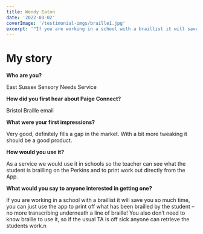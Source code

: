 ```yaml
---
title: Wendy Eaton
date: '2022-03-02'
coverImage: '/testimonial-imgs/braille1.jpg'
excerpt: '"If you are working in a school with a braillist it will save you so much time, you can just use the app to print off what has been brailled by the student – no more transcribing underneath a line of braille! You also don’t need to know braille to use it, so if the usual TA is off sick anyone can retrieve the students work."'
---
```

# My story

**Who are you?**

East Sussex Sensory Needs Service

**How did you first hear about Paige Connect?**

Bristol Braille email

**What were your first impressions?**

Very good, definitely fills a gap in the market. With a bit more tweaking it should be a good product.

**How would you use it?**

As a service we would use it in schools so the teacher can see what the student is brailling on the Perkins and to print work out directly from the App.

**What would you say to anyone interested in getting one?**

If you are working in a school with a braillist it will save you so much time, you can just use the app to print off what has been brailled by the student – no more transcribing underneath a line of braille! You also don’t need to know braille to use it, so if the usual TA is off sick anyone can retrieve the students work.n